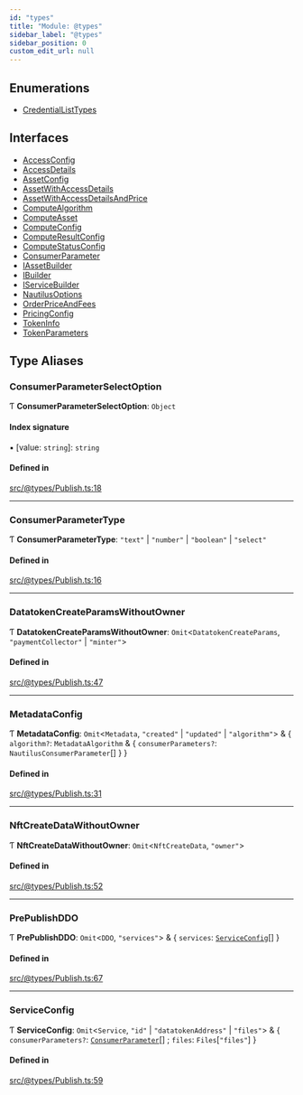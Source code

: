 ```yaml
---
id: "types"
title: "Module: @types"
sidebar_label: "@types"
sidebar_position: 0
custom_edit_url: null
---
```


## Enumerations

- [CredentialListTypes](../enums/types.CredentialListTypes.md)

## Interfaces

- [AccessConfig](../interfaces/types.AccessConfig.md)
- [AccessDetails](../interfaces/types.AccessDetails.md)
- [AssetConfig](../interfaces/types.AssetConfig.md)
- [AssetWithAccessDetails](../interfaces/types.AssetWithAccessDetails.md)
- [AssetWithAccessDetailsAndPrice](../interfaces/types.AssetWithAccessDetailsAndPrice.md)
- [ComputeAlgorithm](../interfaces/types.ComputeAlgorithm.md)
- [ComputeAsset](../interfaces/types.ComputeAsset.md)
- [ComputeConfig](../interfaces/types.ComputeConfig.md)
- [ComputeResultConfig](../interfaces/types.ComputeResultConfig.md)
- [ComputeStatusConfig](../interfaces/types.ComputeStatusConfig.md)
- [ConsumerParameter](../interfaces/types.ConsumerParameter.md)
- [IAssetBuilder](../interfaces/types.IAssetBuilder.md)
- [IBuilder](../interfaces/types.IBuilder.md)
- [IServiceBuilder](../interfaces/types.IServiceBuilder.md)
- [NautilusOptions](../interfaces/types.NautilusOptions.md)
- [OrderPriceAndFees](../interfaces/types.OrderPriceAndFees.md)
- [PricingConfig](../interfaces/types.PricingConfig.md)
- [TokenInfo](../interfaces/types.TokenInfo.md)
- [TokenParameters](../interfaces/types.TokenParameters.md)

## Type Aliases

### ConsumerParameterSelectOption

Ƭ **ConsumerParameterSelectOption**: `Object`

#### Index signature

▪ [value: `string`]: `string`

#### Defined in

[src/@types/Publish.ts:18](https://github.com/deltaDAO/nautilus/blob/3e3a03e/src/@types/Publish.ts#L18)

___

### ConsumerParameterType

Ƭ **ConsumerParameterType**: ``"text"`` \| ``"number"`` \| ``"boolean"`` \| ``"select"``

#### Defined in

[src/@types/Publish.ts:16](https://github.com/deltaDAO/nautilus/blob/3e3a03e/src/@types/Publish.ts#L16)

___

### DatatokenCreateParamsWithoutOwner

Ƭ **DatatokenCreateParamsWithoutOwner**: `Omit`<`DatatokenCreateParams`, ``"paymentCollector"`` \| ``"minter"``\>

#### Defined in

[src/@types/Publish.ts:47](https://github.com/deltaDAO/nautilus/blob/3e3a03e/src/@types/Publish.ts#L47)

___

### MetadataConfig

Ƭ **MetadataConfig**: `Omit`<`Metadata`, ``"created"`` \| ``"updated"`` \| ``"algorithm"``\> & { `algorithm?`: `MetadataAlgorithm` & { `consumerParameters?`: `NautilusConsumerParameter`[]  }  }

#### Defined in

[src/@types/Publish.ts:31](https://github.com/deltaDAO/nautilus/blob/3e3a03e/src/@types/Publish.ts#L31)

___

### NftCreateDataWithoutOwner

Ƭ **NftCreateDataWithoutOwner**: `Omit`<`NftCreateData`, ``"owner"``\>

#### Defined in

[src/@types/Publish.ts:52](https://github.com/deltaDAO/nautilus/blob/3e3a03e/src/@types/Publish.ts#L52)

___

### PrePublishDDO

Ƭ **PrePublishDDO**: `Omit`<`DDO`, ``"services"``\> & { `services`: [`ServiceConfig`](types.md#serviceconfig)[]  }

#### Defined in

[src/@types/Publish.ts:67](https://github.com/deltaDAO/nautilus/blob/3e3a03e/src/@types/Publish.ts#L67)

___

### ServiceConfig

Ƭ **ServiceConfig**: `Omit`<`Service`, ``"id"`` \| ``"datatokenAddress"`` \| ``"files"``\> & { `consumerParameters?`: [`ConsumerParameter`](../interfaces/types.ConsumerParameter.md)[] ; `files`: `Files`[``"files"``]  }

#### Defined in

[src/@types/Publish.ts:59](https://github.com/deltaDAO/nautilus/blob/3e3a03e/src/@types/Publish.ts#L59)

